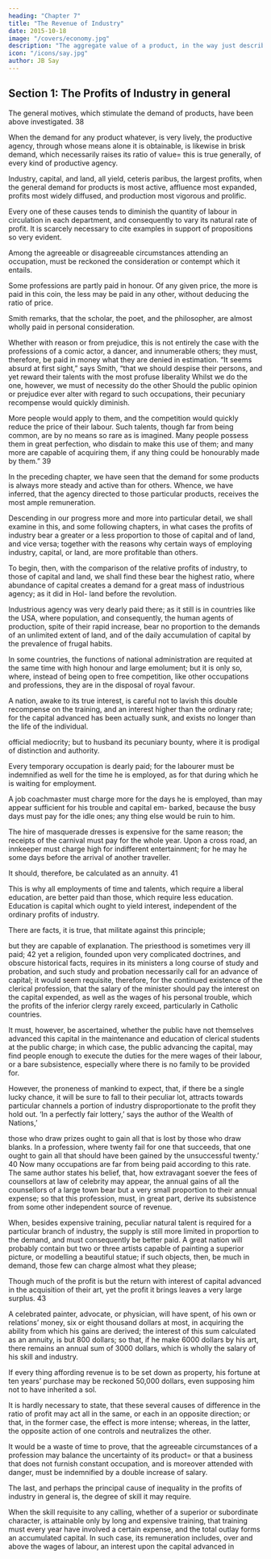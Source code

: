 ```yaml
---
heading: "Chapter 7"
title: "The Revenue of Industry"
date: 2015-10-18
image: "/covers/economy.jpg"
description: "The aggregate value of a product, in the way just described, refunds to its different concurring producers the amount of their advances, with the addition in most cases, of a profit, that constitutes their revenue"
icon: "/icons/say.jpg"
author: JB Say
---
```




## Section 1: The Profits of Industry in general

The general motives, which stimulate the demand of products, have been above investigated. 38 

When the demand for any product whatever, is very lively, the productive agency, through whose means alone it is obtainable, is likewise in brisk demand, which necessarily raises its ratio of value= this is true generally, of every kind of productive agency. 

Industry, capital, and land, all yield, ceteris paribus, the largest profits, when the general demand for products is most active, affluence most expanded, profits most widely diffused, and production most vigorous and prolific. 

Every one of these causes tends to diminish the quantity of labour in circulation in each department, and consequently to vary its natural rate of profit. It is scarcely necessary to cite examples in support of propositions so very evident.

Among the agreeable or disagreeable circumstances attending an occupation, must be reckoned the consideration or contempt which it entails. 

Some professions are partly paid in honour. Of any given price, the more is paid in this coin, the less may be paid in any other, without deducing the ratio of price. 

Smith remarks, that the scholar, the poet, and the philosopher, are almost wholly paid in personal consideration.

Whether with reason or from prejudice, this is not entirely the case with the professions of a comic actor, a dancer, and innumerable others; they must, therefore, be paid in money what they are denied in estimation. “It seems absurd at first sight,” says Smith, “that we should despise their persons, and yet reward their talents with the most profuse liberality Whilst we do the one, however, we must of necessity do the other Should the public opinion or prejudice ever alter with regard to such occupations, their pecuniary recompense would quickly diminish. 

More people would apply to them, and the competition would quickly reduce the price of their labour. Such talents, though far from being common, are by no means so rare as is imagined. Many people possess them in great perfection, who disdain to make this use of them; and many more are capable of acquiring them, if any thing could be honourably made by them.” 39

In the preceding chapter, we have seen that the demand for some products is always more steady and active than for others. Whence, we have inferred, that the agency directed to those particular products, receives the most ample remuneration.

Descending in our progress more and more into particular detail, we shall examine in this, and some following chapters, in what cases the profits of industry bear a greater or a less proportion to those of capital and of land, and vice versa;
together with the reasons why certain ways of employing industry, capital, or land, are more profitable than others.

To begin, then, with the comparison of the relative profits of industry, to those of capital and land, we shall find these bear
the highest ratio, where abundance of capital creates a demand for a great mass of industrious agency; as it did in Hol-
land before the revolution. 

Industrious agency was very dearly paid there; as it still is in countries like the USA, where population, and consequently, the human agents of production, spite of their rapid increase, bear no proportion to the demands of an unlimited extent of land, and of the daily accumulation of capital by the prevalence of frugal habits.

In some countries, the functions of national administration are requited at the same time with high honour and large
emolument; but it is only so, where, instead of being open to free competition, like other occupations and professions, they
are in the disposal of royal favour. 

A nation, awake to its true interest, is careful not to lavish this double recompense on the training, and an interest higher than the ordinary rate; for the capital advanced has been actually sunk, and exists no
longer than the life of the individual.

official mediocrity; but to husband its pecuniary bounty, where
it is prodigal of distinction and authority.

Every temporary occupation is dearly paid; for the labourer must be indemnified as well for the time he is employed, as
for that during which he is waiting for employment. 

A job coachmaster must charge more for the days he is employed, than may appear sufficient for his trouble and capital em-
barked, because the busy days must pay for the idle ones; any thing else would be ruin to him. 

The hire of masquerade dresses is expensive for the same reason; the receipts of the carnival must pay for the whole year. Upon a cross road, an innkeeper must charge high for indifferent entertainment; for he may he some days before the arrival of another traveller.

It should, therefore, be calculated as an annuity. 41 

This is why all employments of time and talents, which require a liberal education, are better paid than those, which require less education. Education is capital which ought to yield interest, independent of the ordinary profits of industry. 

There are facts, it is true, that militate against this principle;

but they are capable of explanation. The priesthood is sometimes very ill paid; 42 yet a religion, founded upon very complicated doctrines, and obscure historical facts, requires in its ministers a long course of study and probation, and such study and probation necessarily call for an advance of capital; it would seem requisite, therefore, for the continued existence of the clerical profession, that the salary of the minister should pay the interest on the capital expended, as well as the wages of his personal trouble, which the profits of the inferior clergy rarely exceed, particularly in Catholic countries. 

It must, however, be ascertained, whether the public have not themselves advanced this capital in the maintenance and education of clerical students at the public charge; in which case, the public advancing the capital, may find people enough to execute the duties for the mere wages of their labour, or a bare subsistence, especially where there is no family to be provided for.

However, the proneness of mankind to expect, that, if there be a single lucky chance, it will be sure to fall to their peculiar lot, attracts towards particular channels a portion of industry disproportionate to the profit they hold out. ‘In a perfectly fair lottery,’ says the author of the Wealth of Nations,’

those who draw prizes ought to gain all that is lost by those who draw blanks. In a profession, where twenty fail for one
that succeeds, that one ought to gain all that should have been gained by the unsuccessful twenty.’ 40 Now many occupations
are far from being paid according to this rate. The same author states his belief, that, how extravagant soever the fees of
counsellors at law of celebrity may appear, the annual gains of all the counsellors of a large town bear but a very small
proportion to their annual expense; so that this profession, must, in great part, derive its subsistence from some other
independent source of revenue. 

When, besides expensive training, peculiar natural talent is required for a particular branch of industry, the supply is still
more limited in proportion to the demand, and must consequently be better paid. A great nation will probably contain
but two or three artists capable of painting a superior picture, or modelling a beautiful statue; if such objects, then, be much
in demand, those few can charge almost what they please; 

Though much of the profit is but the return with interest of capital advanced in the acquisition of their art, yet the profit
it brings leaves a very large surplus. 43 

A celebrated painter, advocate, or physician, will have spent, of his own or relations’ money, six or eight thousand dollars at most, in acquiring the ability from which his gains are derived; the interest of this sum calculated as an annuity, is but 800 dollars; so
that, if he make 6000 dollars by his art, there remains an annual sum of 3000 dollars, which is wholly the salary of his
skill and industry. 

If every thing affording revenue is to be set down as property, his fortune at ten years’ purchase may be
reckoned 50,000 dollars, even supposing him not to have inherited a sol.

It is hardly necessary to state, that these several causes of difference in the ratio of profit may act all in the same, or each in an opposite direction; or that, in the former case, the effect is more intense; whereas, in the latter, the opposite action of one controls and neutralizes the other. 

It would be a waste of time to prove, that the agreeable circumstances of a profession may balance the uncertainty of its product= or that a business that does not furnish constant occupation, and is moreover attended with danger, must be indemnified by a double increase of salary.

The last, and perhaps the principal cause of inequality in the profits of industry in general is, the degree of skill it may require.

When the skill requisite to any calling, whether of a superior or subordinate character, is attainable only by long and expensive training, that training must every year have involved a certain expense, and the total outlay forms an accumulated capital. In such case, its remuneration includes, over and above the wages of labour, an interest upon the capital advanced in 